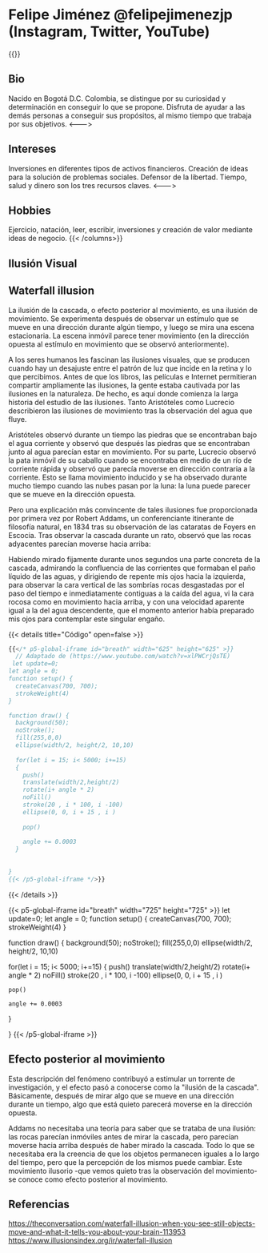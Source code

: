 # Felipe Jiménez @felipejimenezjp (Instagram, Twitter, YouTube)

{{<columns>}}
## Bio
Nacido en Bogotá D.C. Colombia, se distingue por su curiosidad y determinación en conseguir lo que se propone. Disfruta de ayudar a las demás personas a conseguir sus propósitos, al mismo tiempo que trabaja por sus objetivos.
<--->
## Intereses
Inversiones en diferentes tipos de activos financieros. Creación de ideas para la solución de problemas sociales. Defensor de la libertad. Tiempo, salud y dinero son los tres recursos claves.
<--->
## Hobbies
Ejercicio, natación, leer, escribir, inversiones y creación de valor mediante ideas de negocio.
{{< /columns>}}

## Ilusión Visual
## Waterfall illusion
La ilusión de la cascada, o efecto posterior al movimiento, es una ilusión de movimiento. Se experimenta después de observar un estímulo que se mueve en una dirección durante algún tiempo, y luego se mira una escena estacionaria. La escena inmóvil parece tener movimiento (en la dirección opuesta al estímulo en movimiento que se observó anteriormente).

A los seres humanos les fascinan las ilusiones visuales, que se producen cuando hay un desajuste entre el patrón de luz que incide en la retina y lo que percibimos. Antes de que los libros, las películas e Internet permitieran compartir ampliamente las ilusiones, la gente estaba cautivada por las ilusiones en la naturaleza. De hecho, es aquí donde comienza la larga historia del estudio de las ilusiones. Tanto Aristóteles como Lucrecio describieron las ilusiones de movimiento tras la observación del agua que fluye.

Aristóteles observó durante un tiempo las piedras que se encontraban bajo el agua corriente y observó que después las piedras que se encontraban junto al agua parecían estar en movimiento. Por su parte, Lucrecio observó la pata inmóvil de su caballo cuando se encontraba en medio de un río de corriente rápida y observó que parecía moverse en dirección contraria a la corriente. Esto se llama movimiento inducido y se ha observado durante mucho tiempo cuando las nubes pasan por la luna: la luna puede parecer que se mueve en la dirección opuesta.

Pero una explicación más convincente de tales ilusiones fue proporcionada por primera vez por Robert Addams, un conferenciante itinerante de filosofía natural, en 1834 tras su observación de las cataratas de Foyers en Escocia. Tras observar la cascada durante un rato, observó que las rocas adyacentes parecían moverse hacia arriba:

Habiendo mirado fijamente durante unos segundos una parte concreta de la cascada, admirando la confluencia de las corrientes que formaban el paño líquido de las aguas, y dirigiendo de repente mis ojos hacia la izquierda, para observar la cara vertical de las sombrías rocas desgastadas por el paso del tiempo e inmediatamente contiguas a la caída del agua, vi la cara rocosa como en movimiento hacia arriba, y con una velocidad aparente igual a la del agua descendente, que el momento anterior había preparado mis ojos para contemplar este singular engaño.


{{< details title="Código" open=false >}}
```js
{{</* p5-global-iframe id="breath" width="625" height="625" >}}
  // Adaptado de (https://www.youtube.com/watch?v=xlPWCrjQsTE)
 let update=0;
let angle = 0;
function setup() {
  createCanvas(700, 700);
  strokeWeight(4)
}

function draw() {
  background(50);
  noStroke();
  fill(255,0,0)
  ellipse(width/2, height/2, 10,10)
  
  for(let i = 15; i< 5000; i+=15)
  {
    push()
    translate(width/2,height/2)
    rotate(i+ angle * 2)
    noFill()
    stroke(20 , i * 100, i -100)
    ellipse(0, 0, i + 15 , i )
    
    pop()
    
    angle += 0.0003
  }
  
  
}
{{< /p5-global-iframe */>}}
```
{{< /details >}}

{{< p5-global-iframe id="breath" width="725" height="725" >}}
let update=0;
let angle = 0;
function setup() {
  createCanvas(700, 700);
  strokeWeight(4)
}

function draw() {
  background(50);
  noStroke();
  fill(255,0,0)
  ellipse(width/2, height/2, 10,10)
  
  for(let i = 15; i< 5000; i+=15)
  {
    push()
    translate(width/2,height/2)
    rotate(i+ angle * 2)
    noFill()
    stroke(20 , i * 100, i -100)
    ellipse(0, 0, i + 15 , i )
    
    pop()
    
    angle += 0.0003
  }
  
  
}
{{< /p5-global-iframe >}}

## Efecto posterior al movimiento
Esta descripción del fenómeno contribuyó a estimular un torrente de investigación, y el efecto pasó a conocerse como la "ilusión de la cascada". Básicamente, después de mirar algo que se mueve en una dirección durante un tiempo, algo que está quieto parecerá moverse en la dirección opuesta.

Addams no necesitaba una teoría para saber que se trataba de una ilusión: las rocas parecían inmóviles antes de mirar la cascada, pero parecían moverse hacia arriba después de haber mirado la cascada. Todo lo que se necesitaba era la creencia de que los objetos permanecen iguales a lo largo del tiempo, pero que la percepción de los mismos puede cambiar. Este movimiento ilusorio -que vemos quieto tras la observación del movimiento- se conoce como efecto posterior al movimiento.

## Referencias
https://theconversation.com/waterfall-illusion-when-you-see-still-objects-move-and-what-it-tells-you-about-your-brain-113953
https://www.illusionsindex.org/ir/waterfall-illusion
